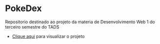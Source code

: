 # PokeDex
Repositorio destinado ao projeto da materia de Desenvolvimento Web 1 do terceiro semestre do TADS

 - [Clique aqui]() para visualizar o projeto
